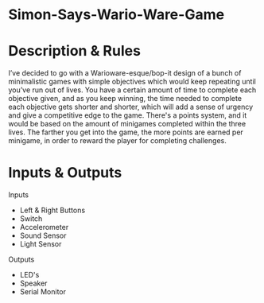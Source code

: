 # Simon-Says-Wario-Ware-Game

# Description & Rules
I’ve decided to go with a Warioware-esque/bop-it design of a bunch of minimalistic games with simple objectives which would keep repeating until you’ve run out of lives. You have a certain amount of time to complete each objective given, and as you keep winning, the time needed to complete each objective gets shorter and shorter, which will add a sense of urgency and give a competitive edge to the game. There's a points system, and it would be based on the amount of minigames completed within the three lives. The farther you get into the game, the more points are earned per minigame, in order to reward the player for completing challenges.

# Inputs & Outputs
Inputs
- Left & Right Buttons
- Switch
- Accelerometer
- Sound Sensor
- Light Sensor

Outputs
- LED's
- Speaker
- Serial Monitor
